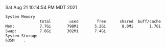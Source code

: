 Sat Aug 21 10:14:54 PM MDT 2021
```bash
System Memory
               total        used        free      shared  buff/cache   available
Mem:           7.7Gi       798Mi       5.2Gi       8.0Mi       1.7Gi       6.5Gi
Swap:          7.6Gi       302Mi       7.4Gi
System Storage
635M	.
```
